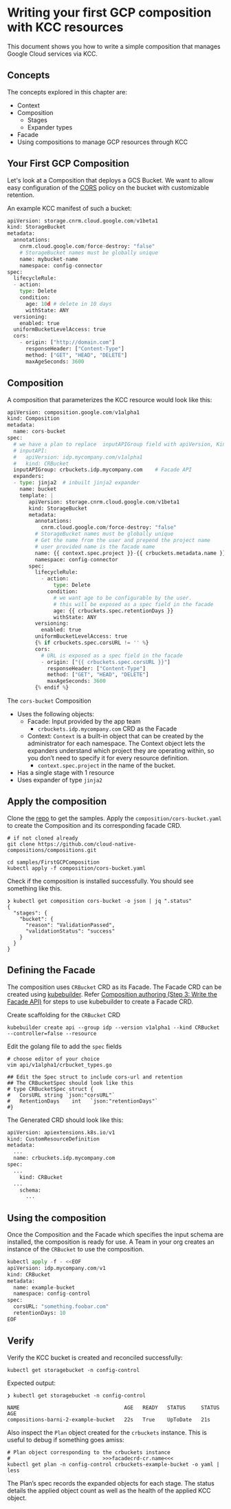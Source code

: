 # Writing your first GCP composition with KCC resources

This document shows you how to write a simple composition that manages Google Cloud services via KCC.

## Concepts

The concepts explored in this chapter are:

* Context  
* Composition  
  * Stages  
  * Expander types  
* Facade  
* Using compositions to manage GCP resources through KCC

## Your First GCP Composition

Let's look at a Composition that deploys a GCS Bucket. We want to allow easy configuration of the [CORS](https://cloud.google.com/storage/docs/using-cors) policy on the bucket with customizable retention.

An example KCC manifest of such a bucket:

```py
apiVersion: storage.cnrm.cloud.google.com/v1beta1
kind: StorageBucket
metadata:
  annotations:
    cnrm.cloud.google.com/force-destroy: "false"
    # StorageBucket names must be globally unique
    name: mybucket-name
    namespace: config-connector
spec:
  lifecycleRule:
  - action:
    type: Delete
    condition:
      age: 10d # delete in 10 days
      withState: ANY
  versioning:
    enabled: true
  uniformBucketLevelAccess: true
  cors:
    - origin: ["http://domain.com"]
      responseHeader: ["Content-Type"]
      method: ["GET", "HEAD", "DELETE"]
      maxAgeSeconds: 3600
```

## Composition

A composition that parameterizes the KCC resource would look like this:

```py
apiVersion: composition.google.com/v1alpha1
kind: Composition
metadata:
  name: cors-bucket
spec:
  # we have a plan to replace  inputAPIGroup field with apiVersion, Kind fields.
  # inputAPI:
  #   apiVersion: idp.mycompany.com/v1alpha1
  #   kind: CRBucket
  inputAPIGroup: crbuckets.idp.mycompany.com    # Facade API
  expanders:
  - type: jinja2  # inbuilt jinja2 expander
    name: bucket 
    template: |
       apiVersion: storage.cnrm.cloud.google.com/v1beta1
       kind: StorageBucket
       metadata:
         annotations:
           cnrm.cloud.google.com/force-destroy: "false"
         # StorageBucket names must be globally unique
         # Get the name from the user and prepend the project name
         # user provided name is the facade name
         name: {{ context.spec.project }}-{{ crbuckets.metadata.name }}
         namespace: config-connector
       spec:
         lifecycleRule:
           - action:
               type: Delete
             condition:
               # we want age to be configurable by the user.
               # this will be exposed as a spec field in the facade
               age: {{ crbuckets.spec.retentionDays }}
               withState: ANY
         versioning:
           enabled: true
         uniformBucketLevelAccess: true
         {% if crbuckets.spec.corsURL != '' %}
         cors:
           # URL is exposed as a spec field in the facade
           - origin: ["{{ crbuckets.spec.corsURL }}"]
             responseHeader: ["Content-Type"]
             method: ["GET", "HEAD", "DELETE"]
             maxAgeSeconds: 3600
         {% endif %}
```

The `cors-bucket` Composition

* Uses the following objects:   
  * Facade: Input provided by the app team  
    * `crbuckets.idp.mycompany.com` CRD as the Facade  
  * Context:  `Context` is a built-in object that can be created by the administrator for each namespace. The Context object lets the expanders understand which project they are operating within, so you don’t need to specify it for every resource definition.   
    * `context.spec.project` in the name of the bucket.   
* Has a single stage with 1 resource  
* Uses expander of type `jinja2`

## Apply the composition

Clone the [repo](https://github.com/cloud-native-compositions/compositions) to get the samples. Apply the `composition/cors-bucket.yaml` to create the Composition and its corresponding facade CRD.

```
# if not cloned already
git clone https://github.com/cloud-native-compositions/compositions.git

cd samples/FirstGCPComposition
kubectl apply -f composition/cors-bucket.yaml
```

Check if the composition is installed successfully. You should see something like this.

```
❯ kubectl get composition cors-bucket -o json | jq ".status"
{
  "stages": {
    "bucket": {
      "reason": "ValidationPassed",
      "validationStatus": "success"
    }
  }
}
```

## Defining the Facade

The composition uses `CRBucket` CRD as its Facade. The Facade CRD can be created using [kubebuilder](https://book.kubebuilder.io/cronjob-tutorial/new-api).  Refer [Composition authoring (Step 3: Write the Facade API)](authoring_walkthrough.md) for steps to use kubebuilder to create a Facade CRD.

Create scaffolding for the `CRBucket` CRD

```
kubebuilder create api --group idp --version v1alpha1 --kind CRBucket --controller=false --resource
```

Edit the golang file to add the `spec` fields

```
# choose editor of your choice
vim api/v1alpha1/crbucket_types.go

## Edit the Spec struct to include cors-url and retention
## The CRBucketSpec should look like this
# type CRBucketSpec struct {
#	CorsURL string `json:"corsURL"`
#	RetentionDays    int   `json:"retentionDays"`
#}
```

The Generated CRD should look like this:

```py
apiVersion: apiextensions.k8s.io/v1
kind: CustomResourceDefinition
metadata:
  ...
  name: crbuckets.idp.mycompany.com
spec:
  ...
    kind: CRBucket
  ...
    schema:
      ...
```

## Using the composition

Once the Composition and the Facade which specifies the input schema are installed, the composition is ready for use. A Team in your org creates an instance  of the `CRBucket` to use the composition.

```py
kubectl apply -f - <<EOF
apiVersion: idp.mycompany.com/v1
kind: CRBucket
metadata:
  name: example-bucket
  namespace: config-control
spec:
  corsURL: "something.foobar.com"
  retentionDays: 10
EOF
```

## Verify

Verify the KCC bucket is created and reconciled successfully:

```
kubectl get storagebucket -n config-control
```

Expected output:

```
❯ kubectl get storagebucket -n config-control

NAME                                  AGE   READY   STATUS     STATUS AGE
compositions-barni-2-example-bucket   22s   True    UpToDate   21s
```

Also inspect the `Plan` object created for the `crbuckets` instance. This is useful to debug if something goes amiss:

```
# Plan object corresponding to the crbuckets instance
#                              >>>facadecrd-cr.name<<<
kubectl get plan -n config-control crbuckets-example-bucket -o yaml | less
```

The Plan’s spec records the expanded objects for each stage. The status details the applied object count as well as the health of the applied KCC object.